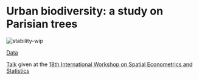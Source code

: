 # Urban biodiversity: a study on Parisian trees

![stability-wip](https://img.shields.io/badge/stability-work_in_progress-lightgrey.svg)

[Data](https://opendata.paris.fr/explore/dataset/les-arbres/)

[Talk](https://EricMarcon.github.io/ParisTrees/ParisTrees.html) given at the [18th International Workshop on Spatial Econometrics and Statistics](https://workshop.inra.fr/sew2019/)
